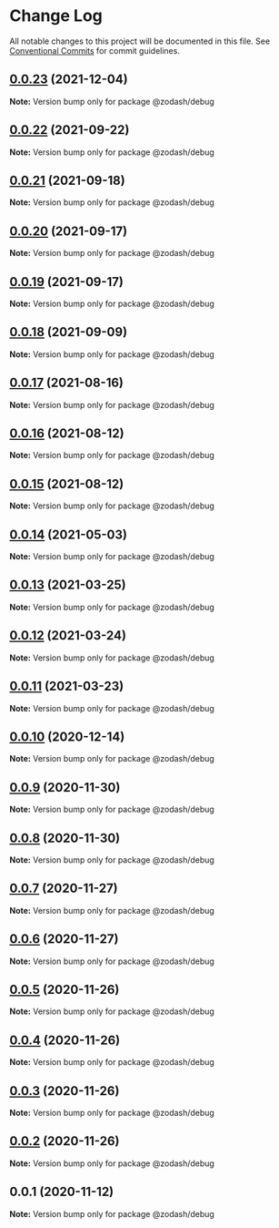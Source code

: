 # Change Log

All notable changes to this project will be documented in this file.
See [Conventional Commits](https://conventionalcommits.org) for commit guidelines.

## [0.0.23](https://github.com/zcorky/zodash/compare/@zodash/debug@0.0.22...@zodash/debug@0.0.23) (2021-12-04)

**Note:** Version bump only for package @zodash/debug





## [0.0.22](https://github.com/zcorky/zodash/compare/@zodash/debug@0.0.21...@zodash/debug@0.0.22) (2021-09-22)

**Note:** Version bump only for package @zodash/debug





## [0.0.21](https://github.com/zcorky/zodash/compare/@zodash/debug@0.0.20...@zodash/debug@0.0.21) (2021-09-18)

**Note:** Version bump only for package @zodash/debug





## [0.0.20](https://github.com/zcorky/zodash/compare/@zodash/debug@0.0.19...@zodash/debug@0.0.20) (2021-09-17)

**Note:** Version bump only for package @zodash/debug





## [0.0.19](https://github.com/zcorky/zodash/compare/@zodash/debug@0.0.18...@zodash/debug@0.0.19) (2021-09-17)

**Note:** Version bump only for package @zodash/debug





## [0.0.18](https://github.com/zcorky/zodash/compare/@zodash/debug@0.0.17...@zodash/debug@0.0.18) (2021-09-09)

**Note:** Version bump only for package @zodash/debug





## [0.0.17](https://github.com/zcorky/zodash/compare/@zodash/debug@0.0.16...@zodash/debug@0.0.17) (2021-08-16)

**Note:** Version bump only for package @zodash/debug





## [0.0.16](https://github.com/zcorky/zodash/compare/@zodash/debug@0.0.15...@zodash/debug@0.0.16) (2021-08-12)

**Note:** Version bump only for package @zodash/debug





## [0.0.15](https://github.com/zcorky/zodash/compare/@zodash/debug@0.0.14...@zodash/debug@0.0.15) (2021-08-12)

**Note:** Version bump only for package @zodash/debug





## [0.0.14](https://github.com/zcorky/zodash/compare/@zodash/debug@0.0.13...@zodash/debug@0.0.14) (2021-05-03)

**Note:** Version bump only for package @zodash/debug





## [0.0.13](https://github.com/zcorky/zodash/compare/@zodash/debug@0.0.12...@zodash/debug@0.0.13) (2021-03-25)

**Note:** Version bump only for package @zodash/debug





## [0.0.12](https://github.com/zcorky/zodash/compare/@zodash/debug@0.0.11...@zodash/debug@0.0.12) (2021-03-24)

**Note:** Version bump only for package @zodash/debug





## [0.0.11](https://github.com/zcorky/zodash/compare/@zodash/debug@0.0.10...@zodash/debug@0.0.11) (2021-03-23)

**Note:** Version bump only for package @zodash/debug





## [0.0.10](https://github.com/zcorky/zodash/compare/@zodash/debug@0.0.9...@zodash/debug@0.0.10) (2020-12-14)

**Note:** Version bump only for package @zodash/debug





## [0.0.9](https://github.com/zcorky/zodash/compare/@zodash/debug@0.0.8...@zodash/debug@0.0.9) (2020-11-30)

**Note:** Version bump only for package @zodash/debug





## [0.0.8](https://github.com/zcorky/zodash/compare/@zodash/debug@0.0.7...@zodash/debug@0.0.8) (2020-11-30)

**Note:** Version bump only for package @zodash/debug





## [0.0.7](https://github.com/zcorky/zodash/compare/@zodash/debug@0.0.6...@zodash/debug@0.0.7) (2020-11-27)

**Note:** Version bump only for package @zodash/debug





## [0.0.6](https://github.com/zcorky/zodash/compare/@zodash/debug@0.0.5...@zodash/debug@0.0.6) (2020-11-27)

**Note:** Version bump only for package @zodash/debug





## [0.0.5](https://github.com/zcorky/zodash/compare/@zodash/debug@0.0.4...@zodash/debug@0.0.5) (2020-11-26)

**Note:** Version bump only for package @zodash/debug





## [0.0.4](https://github.com/zcorky/zodash/compare/@zodash/debug@0.0.3...@zodash/debug@0.0.4) (2020-11-26)

**Note:** Version bump only for package @zodash/debug





## [0.0.3](https://github.com/zcorky/zodash/compare/@zodash/debug@0.0.2...@zodash/debug@0.0.3) (2020-11-26)

**Note:** Version bump only for package @zodash/debug





## [0.0.2](https://github.com/zcorky/zodash/compare/@zodash/debug@0.0.1...@zodash/debug@0.0.2) (2020-11-26)

**Note:** Version bump only for package @zodash/debug





## 0.0.1 (2020-11-12)

**Note:** Version bump only for package @zodash/debug
